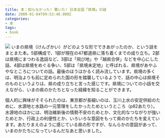 ```yaml
---
title: 本：知らなかった! 驚いた! 日本全国「県境」の謎
date: 2008-01-04T09:53:48.000Z
categories:
- 本
tags:
- book
---
```

 [![](http://ecx.images-amazon.com/images/I/51Q26XLQ5yL._SL180_.jpg)](http://www.amazon.co.jp/gp/product/4408107123?ie=UTF8&tag=yutakayamaguc-22&linkCode=xm2&camp=247&creativeASIN=4408107123) いまの県境（けんざかい）がどのような形でできあがったのか、という話をまとまた本。5部構成で、1部が現在の47都道県に落ち着くまでの成り立ち。2部は県境にまつわる逸話など、3部は「飛び地」や「越県合併」などを中心にした話、4部は県境をめぐる争い、5部は「県境未定地」と呼ばれる、県境があやふやなところについての話。最後のほうはかるく読み流しています。県境の多くは、明治よりも前に定められた国の形を踏襲しているようで、話の中心は県境そのものというよりは、県の成り立ちと言った感じです。県境についての小話を交えながら、いまの県のかたちとなった経緯を知ることができます。

<!-- more -->

個人的に興味がそそられたのは、東京都が長細いのは、玉川上水の安定供給のために、水源地と水路の一元管理をしたかったためというところ（p82あたり）。水源地のほかには、明治維新後の情勢不安のためとか、文化的なつながりが強いためとか、行政上の利便性とか、いろいろな意図をもって県のかたちを変えています。あたりまえのように感じている県の形ですが、なんらかの意図があって、いまのかたちになっているんだなあと思いました。

